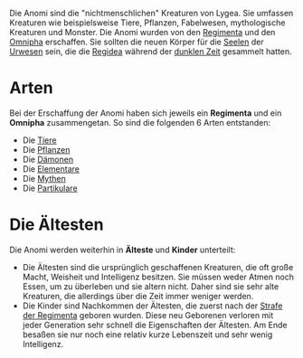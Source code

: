 Die Anomi sind die "nichtmenschlichen" Kreaturen von Lygea. Sie umfassen Kreaturen wie beispielsweise Tiere, Pflanzen, Fabelwesen, mythologische Kreaturen und Monster. Die Anomi wurden von den [Regimenta](Die%20Regimenta) und den [Omnipha](Die%20Omnipha) erschaffen. Sie sollten die
neuen Körper für die [Seelen](Die%20Seele) der [Urwesen](Die%20Urwesen) sein, die die [Regidea](Die%20Regidea) während der [dunklen Zeit](Die%20Dunkle%20Zeit) gesammelt hatten.
# Arten
Bei der Erschaffung der Anomi haben sich jeweils ein **Regimenta** und ein **Omnipha** zusammengetan. So sind die folgenden 6 Arten entstanden:
- Die [Tiere](Die%20Tiere)
- Die [Pflanzen](Die%20Pflanzen)
- Die [Dämonen](Die%20Dämonen)
- Die [Elementare](Die%20Elementare)
- Die [Mythen](Die%20Mythen)
- Die [Partikulare](Die%20Partikulare)
# Die Ältesten
Die Anomi werden weiterhin in **Älteste** und **Kinder** unterteilt:
- Die Ältesten sind die ursprünglich geschaffenen Kreaturen, die oft große Macht, Weisheit und Intelligenz besitzen. Sie müssen weder Atmen noch Essen, um zu überleben und sie altern nicht. Daher sind sie sehr alte Kreaturen, die allerdings über die Zeit immer weniger werden.
- Die Kinder sind Nachkommen der Ältesten, die zuerst nach der [Strafe der Regimenta](Die%20Strafe%20der%20Regimenta) geboren wurden. Diese neu Geborenen verloren mit jeder Generation sehr schnell die Eigenschaften der Ältesten. Am Ende besaßen sie nur noch eine relativ kurze Lebenszeit und sehr wenig Intelligenz.